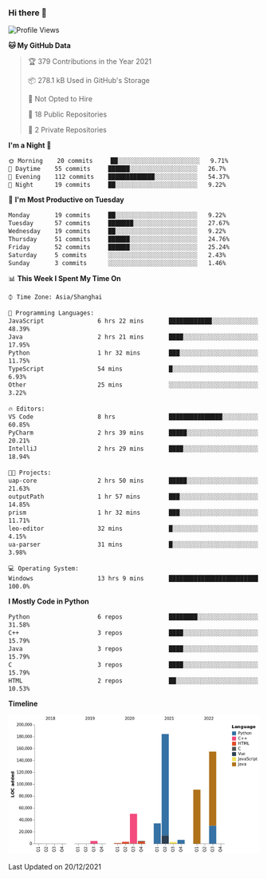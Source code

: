 ### Hi there 👋

<!--START_SECTION:waka-->
![Profile Views](http://img.shields.io/badge/Profile%20Views-0-blue)

**🐱 My GitHub Data** 

> 🏆 379 Contributions in the Year 2021
 > 
> 📦 278.1 kB Used in GitHub's Storage 
 > 
> 🚫 Not Opted to Hire
 > 
> 📜 18 Public Repositories 
 > 
> 🔑 2 Private Repositories  
 > 
**I'm a Night 🦉** 

```text
🌞 Morning    20 commits     ██░░░░░░░░░░░░░░░░░░░░░░░   9.71% 
🌆 Daytime    55 commits     ██████░░░░░░░░░░░░░░░░░░░   26.7% 
🌃 Evening    112 commits    █████████████░░░░░░░░░░░░   54.37% 
🌙 Night      19 commits     ██░░░░░░░░░░░░░░░░░░░░░░░   9.22%

```
📅 **I'm Most Productive on Tuesday** 

```text
Monday       19 commits     ██░░░░░░░░░░░░░░░░░░░░░░░   9.22% 
Tuesday      57 commits     ███████░░░░░░░░░░░░░░░░░░   27.67% 
Wednesday    19 commits     ██░░░░░░░░░░░░░░░░░░░░░░░   9.22% 
Thursday     51 commits     ██████░░░░░░░░░░░░░░░░░░░   24.76% 
Friday       52 commits     ██████░░░░░░░░░░░░░░░░░░░   25.24% 
Saturday     5 commits      ░░░░░░░░░░░░░░░░░░░░░░░░░   2.43% 
Sunday       3 commits      ░░░░░░░░░░░░░░░░░░░░░░░░░   1.46%

```


📊 **This Week I Spent My Time On** 

```text
⌚︎ Time Zone: Asia/Shanghai

💬 Programming Languages: 
JavaScript               6 hrs 22 mins       ████████████░░░░░░░░░░░░░   48.39% 
Java                     2 hrs 21 mins       ████░░░░░░░░░░░░░░░░░░░░░   17.95% 
Python                   1 hr 32 mins        ███░░░░░░░░░░░░░░░░░░░░░░   11.75% 
TypeScript               54 mins             █░░░░░░░░░░░░░░░░░░░░░░░░   6.93% 
Other                    25 mins             ░░░░░░░░░░░░░░░░░░░░░░░░░   3.22%

🔥 Editors: 
VS Code                  8 hrs               ███████████████░░░░░░░░░░   60.85% 
PyCharm                  2 hrs 39 mins       █████░░░░░░░░░░░░░░░░░░░░   20.21% 
IntelliJ                 2 hrs 29 mins       ████░░░░░░░░░░░░░░░░░░░░░   18.94%

🐱‍💻 Projects: 
uap-core                 2 hrs 50 mins       █████░░░░░░░░░░░░░░░░░░░░   21.63% 
outputPath               1 hr 57 mins        ███░░░░░░░░░░░░░░░░░░░░░░   14.85% 
prism                    1 hr 32 mins        ███░░░░░░░░░░░░░░░░░░░░░░   11.71% 
leo-editor               32 mins             █░░░░░░░░░░░░░░░░░░░░░░░░   4.15% 
ua-parser                31 mins             █░░░░░░░░░░░░░░░░░░░░░░░░   3.98%

💻 Operating System: 
Windows                  13 hrs 9 mins       █████████████████████████   100.0%

```

**I Mostly Code in Python** 

```text
Python                   6 repos             ████████░░░░░░░░░░░░░░░░░   31.58% 
C++                      3 repos             ████░░░░░░░░░░░░░░░░░░░░░   15.79% 
Java                     3 repos             ████░░░░░░░░░░░░░░░░░░░░░   15.79% 
C                        3 repos             ████░░░░░░░░░░░░░░░░░░░░░   15.79% 
HTML                     2 repos             ██░░░░░░░░░░░░░░░░░░░░░░░   10.53%

```


**Timeline**

![Chart not found](https://raw.githubusercontent.com/SuperMaxine/SuperMaxine/main/charts/bar_graph.png) 


 Last Updated on 20/12/2021
<!--END_SECTION:waka-->

<!--
**SuperMaxine/SuperMaxine** is a ✨ _special_ ✨ repository because its `README.md` (this file) appears on your GitHub profile.

Here are some ideas to get you started:

- 🔭 I’m currently working on ...
- 🌱 I’m currently learning ...
- 👯 I’m looking to collaborate on ...
- 🤔 I’m looking for help with ...
- 💬 Ask me about ...
- 📫 How to reach me: ...
- 😄 Pronouns: ...
- ⚡ Fun fact: ...
-->

